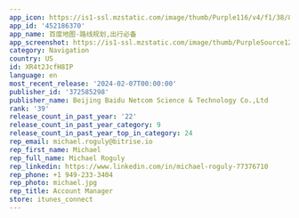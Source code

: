 ```yaml
---
app_icon: https://is1-ssl.mzstatic.com/image/thumb/Purple116/v4/f1/38/8d/f1388db8-0fd4-3074-4c5f-9b4ef22775c3/AppIcon-0-0-1x_U007emarketing-0-5-0-0-sRGB-85-220.png/1024x1024bb.png
app_id: '452186370'
app_name: 百度地图-路线规划,出行必备
app_screenshot: https://is1-ssl.mzstatic.com/image/thumb/PurpleSource126/v4/58/88/71/5888713f-fc0e-a109-0136-55936d215010/c8b61d59-dbc8-494e-81e1-26f8fb0fc699_6.5_U5bf8.jpg/1284x2778bb.png
category: Navigation
country: US
id: XR4t2JcfH8IP
language: en
most_recent_release: '2024-02-07T00:00:00'
publisher_id: '372585298'
publisher_name: Beijing Baidu Netcom Science & Technology Co.,Ltd
rank: '39'
release_count_in_past_year: '22'
release_count_in_past_year_category: 9
release_count_in_past_year_top_in_category: 24
rep_email: michael.roguly@bitrise.io
rep_first_name: Michael
rep_full_name: Michael Roguly
rep_linkedin: https://www.linkedin.com/in/michael-roguly-77376710
rep_phone: +1 949-233-3404
rep_photo: michael.jpg
rep_title: Account Manager
store: itunes_connect
---
```

